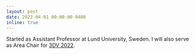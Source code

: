 ```yaml
---
layout: post
date: 2022-04-01 00:00:00-0400
inline: true
---
```


Started as Assistant Professor at Lund University, Sweden. I will also serve as Area Chair for [3DV 2022](https://3dvconf.github.io/2022/). 
